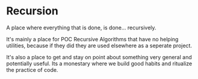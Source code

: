 # Recursion


A place where everything that is done, is done... recursively.

It's mainly a place for POC Recursive Algorithms that have no helping utilities, because if they did they are used elsewhere as a seperate project.

It's also a place to get and stay on point about something very general and potentially useful. Its a monestary where we build good habits and ritualize the practice of code.
